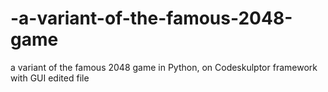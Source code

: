 # -a-variant-of-the-famous-2048-game
a variant of the famous 2048 game in Python, on Codeskulptor framework with GUI
 edited file
